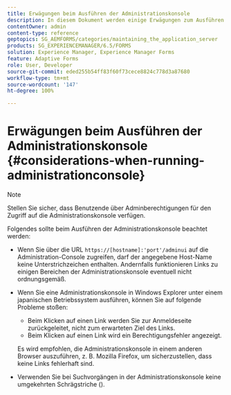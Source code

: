 ```yaml
---
title: Erwägungen beim Ausführen der Administrationskonsole
description: In diesem Dokument werden einige Erwägungen zum Ausführen der Administrationskonsole aufgeführt.
contentOwner: admin
content-type: reference
geptopics: SG_AEMFORMS/categories/maintaining_the_application_server
products: SG_EXPERIENCEMANAGER/6.5/FORMS
solution: Experience Manager, Experience Manager Forms
feature: Adaptive Forms
role: User, Developer
source-git-commit: eded255b54ff83f60f73cece8824c778d3a87680
workflow-type: tm+mt
source-wordcount: '147'
ht-degree: 100%

---
```


# Erwägungen beim Ausführen der Administrationskonsole {#considerations-when-running-administrationconsole}

>[!NOTE]
> 
> Stellen Sie sicher, dass Benutzende über Adminberechtigungen für den Zugriff auf die Administrationskonsole verfügen.

Folgendes sollte beim Ausführen der Administrationskonsole beachtet werden:

* Wenn Sie über die URL `https://[hostname]:'port'/adminui` auf die Administration-Console zugreifen, darf der angegebene Host-Name keine Unterstrichzeichen enthalten. Andernfalls funktionieren Links zu einigen Bereichen der Administrationskonsole eventuell nicht ordnungsgemäß.
* Wenn Sie eine Administrationskonsole in Windows Explorer unter einem japanischen Betriebssystem ausführen, können Sie auf folgende Probleme stoßen:

   * Beim Klicken auf einen Link werden Sie zur Anmeldeseite zurückgeleitet, nicht zum erwarteten Ziel des Links.
   * Beim Klicken auf einen Link wird ein Berechtigungsfehler angezeigt.

  Es wird empfohlen, die Administrationskonsole in einem anderen Browser auszuführen, z. B. Mozilla Firefox, um sicherzustellen, dass keine Links fehlerhaft sind.

* Verwenden Sie bei Suchvorgängen in der Administrationskonsole keine umgekehrten Schrägstriche (\).

